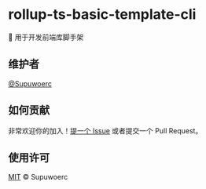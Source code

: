 # rollup-ts-basic-template-cli

:lollipop: 用于开发前端库脚手架

## 维护者

[@Supuwoerc](https://github.com/supuwoerc)

## 如何贡献

非常欢迎你的加入！[提一个 Issue](https://github.com/supuwoerc/rollup-ts-basic-template/issues/new) 或者提交一个 Pull Request。

## 使用许可

[MIT](LICENSE) © Supuwoerc